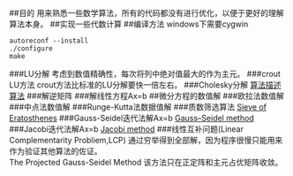 ##目的
用来熟悉一些数学算法，所有的代码都没有进行优化，以便于更好的理解算法本身。
##实现一些代数计算
##编译方法
windows下需要cygwin
```
autoreconf --install
./configure
make
```
###LU分解
考虑到数值精确性，每次将列中绝对值最大的作为主元。
###crout LU方法
crout方法比标准的LU分解要快一倍左右。
###Cholesky分解
[算法描述](http://mathfaculty.fullerton.edu/mathews/n2003/CholeskyMod.html)</br>
[算法](http://www.netlib.org/utk/papers/factor/node9.html)
###解逆矩阵
###解线性方程Ax=b
##微分方程的数值解
###欧拉法数值解
###中点法数值解
###Runge-Kutta法数据值解
###质数筛选算法
[Sieve of Eratosthenes](https://en.wikipedia.org/wiki/Sieve_of_Eratosthenes)
###Gauss-Seidel迭代法解Ax=b
[Gauss–Seidel method](https://en.wikipedia.org/wiki/Gauss%E2%80%93Seidel_method)
###Jacobi迭代法解Ax=b
[Jacobi method](https://en.wikipedia.org/wiki/Jacobi_method#Description)
###线性互补问题(Linear Complementarity Probliem,LCP)
通过穷举得到全部解，因为程序很慢只能用来作为验证其他算法的佐证。</br>
The Projected Gauss-Seidel Method 该方法只在正定阵和主元占优矩阵收敛。

